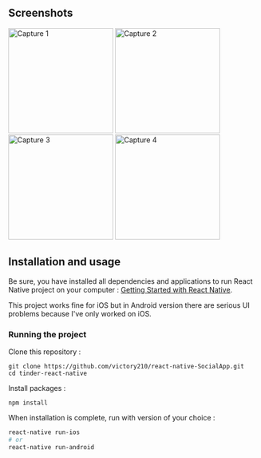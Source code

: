 

## Screenshots

<img
		width="210"
		alt="Capture 1"
		src="https://github.com/victory210/react-native-SocialApp/preview/capture-1.png">
<img
		width="210"
		alt="Capture 2"
		src="https://github.com/victory210/react-native-SocialApp/preview/capture-2.png">
<img
		width="210"
		alt="Capture 3"
		src="https://github.com/victory210/react-native-SocialApp/preview/capture-3.png">
<img
		width="210"
		alt="Capture 4"
		src="https://github.com/victory210/react-native-SocialApp/preview/capture-4.png">


## Installation and usage

Be sure, you have installed all dependencies and applications to run React Native project on your computer : [Getting Started with React Native](https://facebook.github.io/react-native/docs/getting-started).

This project works fine for iOS but in Android version there are serious UI problems because I've only worked on iOS.


### Running the project

Clone this repository :

```
git clone https://github.com/victory210/react-native-SocialApp.git
cd tinder-react-native
```

Install packages :

```
npm install
```

When installation is complete, run with version of your choice :

```bash
react-native run-ios
# or
react-native run-android
```
